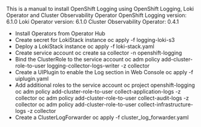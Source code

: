 This is a manual to install OpenShift Logging using OpenShift Logging, Loki Operator and Cluster Observability Operator
OpenShift Logging version: 6.1.0
Loki Operator version: 6.1.0
Cluster Observability Operator: 0.4.1

- Install Operators from Operator Hub
- Create secret for LokiStack instance
oc apply -f logging-loki-s3
- Deploy a LokiStack instance
oc apply -f loki-stack.yaml
- Create service account
oc create sa collector -n openshift-logging
- Bind the ClusterRole to the service account
oc adm policy add-cluster-role-to-user logging-collector-logs-writer -z collector
- Create a UIPlugin to enable the Log section in Web Console
oc apply -f uiplugin.yaml
- Add additional roles to the service account
oc project openshift-logging
oc adm policy add-cluster-role-to-user collect-application-logs -z collector
oc adm policy add-cluster-role-to-user collect-audit-logs -z collector
oc adm policy add-cluster-role-to-user collect-infrastructure-logs -z collector
- Create a ClusterLogForwarder
oc apply -f cluster_log_forwarder.yaml
